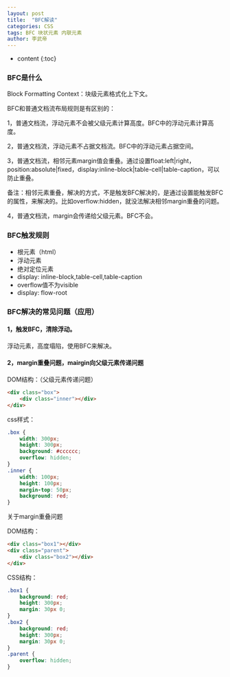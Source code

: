 ```yaml
---
layout: post 
title:  "BFC解读" 
categories: CSS 
tags: BFC 块状元素 内联元素 
author: 李武帝 
---
```


* content
{:toc}

### BFC是什么

Block Formatting Context：块级元素格式化上下文。

BFC和普通文档流布局规则是有区别的：

1，普通文档流，浮动元素不会被父级元素计算高度。BFC中的浮动元素计算高度。

2，普通文档流，浮动元素不占据文档流。BFC中的浮动元素占据空间。

3，普通文档流，相邻元素margin值会重叠。通过设置float:left|right，position:absolute|fixed，display:inline-block|table-cell|table-caption，可以防止重叠。

备注：相邻元素重叠，解决的方式，不是触发BFC解决的，是通过设置能触发BFC的属性，来解决的。比如overflow:hidden，就没法解决相邻margin重叠的问题。

4，普通文档流，margin会传递给父级元素。BFC不会。



### BFC触发规则

* 根元素（html）
* 浮动元素
* 绝对定位元素
* display: inline-block,table-cell,table-caption
* overflow值不为visible
* display: flow-root

### BFC解决的常见问题（应用）

#### 1，触发BFC，清除浮动。

浮动元素，高度塌陷，使用BFC来解决。

#### 2，margin重叠问题，mairgin向父级元素传递问题

DOM结构：（父级元素传递问题）
```html
<div class="box">
    <div class="inner"></div>
</div>
```
css样式：
```css
.box {
    width: 300px;
    height: 300px;
    background: #cccccc;
    overflow: hidden;
}
.inner {
    width: 100px;
    height: 100px;
    margin-top: 50px;
    background: red;
}
```

关于margin重叠问题

DOM结构：
```html
<div class="box1"></div>
<div class="parent">
    <div class="box2"></div>
</div>
```
CSS结构：
```css
.box1 {
    background: red;
    height: 300px;
    margin: 30px 0;
}
.box2 {
    background: red;
    height: 300px;
    margin: 30px 0;
}
.parent {
    overflow: hidden;
}
```


